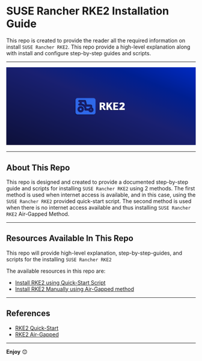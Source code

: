 # SUSE Rancher RKE2 Installation Guide

This repo is created to provide the reader all the required information on install `SUSE Rancher RKE2`. This repo provide a high-level explanation along with install and configure step-by-step guides and scripts.

---

<p align="center">
    <img src="Images/RKE2-Logo.png">
</p>

---

## About This Repo

This repo is designed and created to provide a documented step-by-step guide and scripts for installing `SUSE Rancher RKE2` using 2 methods. The first method is used when internet access is available, and in this case, using the `SUSE Rancher RKE2` provided quick-start script. The second method is used when there is no internet access available and thus installing `SUSE Rancher RKE2` Air-Gapped Method.

---

## Resources Available In This Repo

This repo will provide high-level explanation, step-by-step-guides, and scripts for the installing `SUSE Rancher RKE2` 

The available resources in this repo are:
- [Install RKE2 using Quick-Start Script](/1-Install/RKE2/1-Install-RKE2-Quick-Start/)
- [Install RKE2 Manually using Air-Gapped method](/1-Install/RKE2/2-Install-RKE2-Air-Gapped/)

---

## References

- [RKE2 Quick-Start](https://docs.rke2.io/install/quickstart)
- [RKE2 Air-Gapped](https://docs.rke2.io/install/airgap)

---

**Enjoy** :blush:

